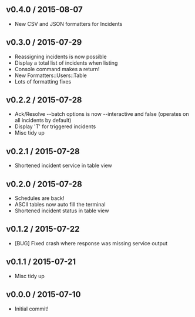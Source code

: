 ## v0.4.0 / 2015-08-07

* New CSV and JSON formatters for Incidents

## v0.3.0 / 2015-07-29

* Reassigning incidents is now possible
* Display a total list of incidents when listing
* Console command makes a return!
* New Formatters::Users::Table
* Lots of formatting fixes

## v0.2.2 / 2015-07-28

* Ack/Resolve --batch options is now --interactive and false (operates on all incidents by default)
* Display 'T' for triggered incidents
* Misc tidy up

## v0.2.1 / 2015-07-28

* Shortened incident service in table view

## v0.2.0 / 2015-07-28

* Schedules are back!
* ASCII tables now auto fill the terminal
* Shortened incident status in table view

## v0.1.2 / 2015-07-22

* [BUG] Fixed crash where response was missing service output

## v0.1.1 / 2015-07-21

* Misc tidy up

## v0.0.0 / 2015-07-10

* Initial commit!

